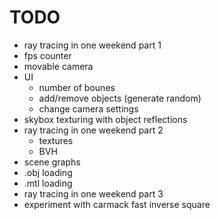 # TODO

- ray tracing in one weekend part 1
- fps counter
- movable camera
- UI
  - number of bounes
  - add/remove objects (generate random)
  - change camera settings
- skybox texturing with object reflections
- ray tracing in one weekend part 2
  - textures
  - BVH
- scene graphs
- .obj loading
- .mtl loading
- ray tracing in one weekend part 3
- experiment with carmack fast inverse square
